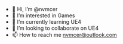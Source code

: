 - 👋 Hi, I’m @nvmcer
- 👀 I’m interested in Games
- 🌱 I’m currently learning UE4
- 💞️ I’m looking to collaborate on UE4
- 📫 How to reach me nvmcer@outlook.com

<!---
nvmcer/nvmcer is a ✨ special ✨ repository because its `README.md` (this file) appears on your GitHub profile.
You can click the Preview link to take a look at your changes.
--->

